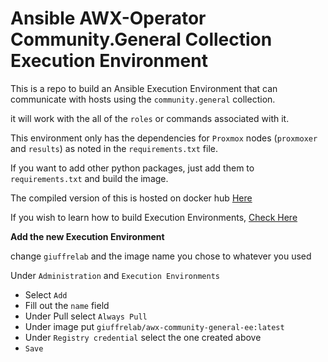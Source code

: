 # Ansible AWX-Operator Community.General Collection Execution Environment

This is a repo to build an Ansible Execution Environment that can communicate with hosts using the `community.general` collection.

it will work with the all of the `roles` or commands associated with it.

This environment only has the dependencies for `Proxmox` nodes (`proxmoxer` and `results`) as noted in the `requirements.txt` file.

If you want to add other python packages, just add them to `requirements.txt` and build the image.

The compiled version of this is hosted on docker hub [Here](https://hub.docker.com/r/giuffrelab/awx-community-general-ee)

If you wish to learn how to build Execution Environments, [Check Here](https://github.com/GiuffreLab/building-execution-environments)

**Add the new Execution Environment**

change `giuffrelab` and the image name you chose to whatever you used

Under `Administration` and `Execution Environments`
- Select `Add`
- Fill out the `name` field
- Under Pull select `Always Pull`
- Under image put `giuffrelab/awx-community-general-ee:latest`
- Under `Registry credential` select the one created above
- `Save`
